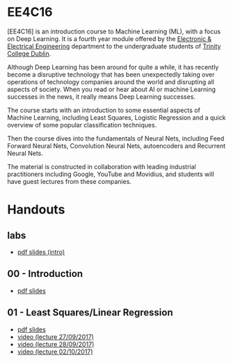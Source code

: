 # EE4C16

\[EE4C16\] is an introduction course to Machine Learning (ML), with a focus on
Deep Learning.  It is a fourth year module offered by the [Electronic &
Electrical Engineering](https://www.tcd.ie/eleceng/) department to the
undergraduate students of [Trinity College Dublin](https://www.tcd.ie).

Although Deep Learning has been around for quite a while, it has recently become
a disruptive technology that has been unexpectedly taking over operations of
technology companies around the world and disrupting all aspects of
society. When you read or hear about AI or machine Learning successes in the
news, it really means Deep Learning successes.

The course starts with an introduction to some essential aspects of Machine
Learning, including Least Squares, Logistic Regression and a quick overview of
some popular classification techniques.

Then the course dives into the fundamentals of Neural Nets, including Feed
Forward Neural Nets, Convolution Neural Nets, autoencoders and Recurrent Neural
Nets.

The material is constructed in collaboration with leading industrial
practitioners including Google, YouTube and Movidius, and students will have
guest lectures from these companies.

# Handouts

## labs
* [pdf slides (intro)](/handouts/python_lab.no_notes.pdf)

## 00 - Introduction

* [pdf slides](/handouts/handout-00-intro.pdf)

## 01 - Least Squares/Linear Regression

* [pdf slides](/handouts/handout-00-intro.pdf)
* [video (lecture 27/09/2017)](https://youtu.be/pl7uguLTMyA)
* [video (lecture 28/09/2017)](https://youtu.be/j-sxXyye3JE)
* [video (lecture 02/10/2017)](https://youtu.be/rHXUc0PCvU0)








